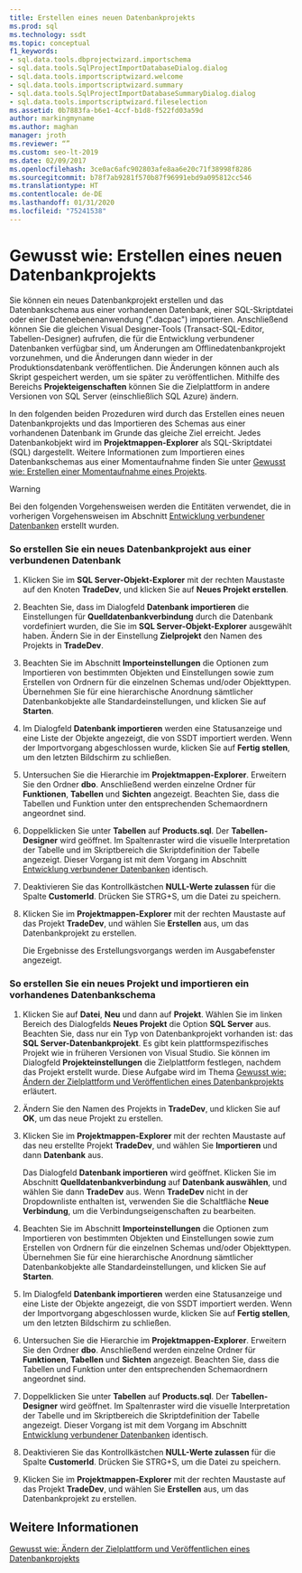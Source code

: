 ```yaml
---
title: Erstellen eines neuen Datenbankprojekts
ms.prod: sql
ms.technology: ssdt
ms.topic: conceptual
f1_keywords:
- sql.data.tools.dbprojectwizard.importschema
- sql.data.tools.SqlProjectImportDatabaseDialog.dialog
- sql.data.tools.importscriptwizard.welcome
- sql.data.tools.importscriptwizard.summary
- sql.data.tools.SqlProjectImportDatabaseSummaryDialog.dialog
- sql.data.tools.importscriptwizard.fileselection
ms.assetid: 0b7883fa-b6e1-4ccf-b1d8-f522fd03a59d
author: markingmyname
ms.author: maghan
manager: jroth
ms.reviewer: “”
ms.custom: seo-lt-2019
ms.date: 02/09/2017
ms.openlocfilehash: 3ce0ac6afc902803afe8aa6e20c71f38998f8286
ms.sourcegitcommit: b78f7ab9281f570b87f96991ebd9a095812cc546
ms.translationtype: HT
ms.contentlocale: de-DE
ms.lasthandoff: 01/31/2020
ms.locfileid: "75241538"
---
```

# <a name="how-to-create-a-new-database-project"></a>Gewusst wie: Erstellen eines neuen Datenbankprojekts

Sie können ein neues Datenbankprojekt erstellen und das Datenbankschema aus einer vorhandenen Datenbank, einer SQL-Skriptdatei oder einer Datenebenenanwendung (".dacpac") importieren. Anschließend können Sie die gleichen Visual Designer-Tools (Transact\-SQL-Editor, Tabellen-Designer) aufrufen, die für die Entwicklung verbundener Datenbanken verfügbar sind, um Änderungen am Offlinedatenbankprojekt vorzunehmen, und die Änderungen dann wieder in der Produktionsdatenbank veröffentlichen. Die Änderungen können auch als Skript gespeichert werden, um sie später zu veröffentlichen. Mithilfe des Bereichs **Projekteigenschaften** können Sie die Zielplattform in andere Versionen von SQL Server (einschließlich SQL Azure) ändern.  
  
In den folgenden beiden Prozeduren wird durch das Erstellen eines neuen Datenbankprojekts und das Importieren des Schemas aus einer vorhandenen Datenbank im Grunde das gleiche Ziel erreicht. Jedes Datenbankobjekt wird im **Projektmappen-Explorer** als SQL-Skriptdatei (SQL) dargestellt. Weitere Informationen zum Importieren eines Datenbankschemas aus einer Momentaufnahme finden Sie unter [Gewusst wie: Erstellen einer Momentaufnahme eines Projekts](../ssdt/how-to-create-a-snapshot-of-a-project.md).  
  
> [!WARNING]  
> Bei den folgenden Vorgehensweisen werden die Entitäten verwendet, die in vorherigen Vorgehensweisen im Abschnitt [Entwicklung verbundener Datenbanken](../ssdt/connected-database-development.md) erstellt wurden.  
  
### <a name="to-create-a-new-database-project-off-a-connected-database"></a>So erstellen Sie ein neues Datenbankprojekt aus einer verbundenen Datenbank  
  
1.  Klicken Sie im **SQL Server-Objekt-Explorer** mit der rechten Maustaste auf den Knoten **TradeDev**, und klicken Sie auf **Neues Projekt erstellen**.  
  
2.  Beachten Sie, dass im Dialogfeld **Datenbank importieren** die Einstellungen für **Quelldatenbankverbindung** durch die Datenbank vordefiniert wurden, die Sie im **SQL Server-Objekt-Explorer** ausgewählt haben. Ändern Sie in der Einstellung **Zielprojekt** den Namen des Projekts in **TradeDev**.  
  
3.  Beachten Sie im Abschnitt **Importeinstellungen** die Optionen zum Importieren von bestimmten Objekten und Einstellungen sowie zum Erstellen von Ordnern für die einzelnen Schemas und/oder Objekttypen. Übernehmen Sie für eine hierarchische Anordnung sämtlicher Datenbankobjekte alle Standardeinstellungen, und klicken Sie auf **Starten**.  
  
4.  Im Dialogfeld **Datenbank importieren** werden eine Statusanzeige und eine Liste der Objekte angezeigt, die von SSDT importiert werden. Wenn der Importvorgang abgeschlossen wurde, klicken Sie auf **Fertig stellen**, um den letzten Bildschirm zu schließen.  
  
5.  Untersuchen Sie die Hierarchie im **Projektmappen-Explorer**. Erweitern Sie den Ordner **dbo**. Anschließend werden einzelne Ordner für **Funktionen**, **Tabellen** und **Sichten** angezeigt. Beachten Sie, dass die Tabellen und Funktion unter den entsprechenden Schemaordnern angeordnet sind.  
  
6.  Doppelklicken Sie unter **Tabellen** auf **Products.sql**. Der **Tabellen-Designer** wird geöffnet. Im Spaltenraster wird die visuelle Interpretation der Tabelle und im Skriptbereich die Skriptdefinition der Tabelle angezeigt. Dieser Vorgang ist mit dem Vorgang im Abschnitt [Entwicklung verbundener Datenbanken](../ssdt/connected-database-development.md) identisch.  
  
7.  Deaktivieren Sie das Kontrollkästchen **NULL-Werte zulassen** für die Spalte **CustomerId**. Drücken Sie STRG+S, um die Datei zu speichern.  
  
8.  Klicken Sie im **Projektmappen-Explorer** mit der rechten Maustaste auf das Projekt **TradeDev**, und wählen Sie **Erstellen** aus, um das Datenbankprojekt zu erstellen.  
  
    Die Ergebnisse des Erstellungsvorgangs werden im Ausgabefenster angezeigt.  
  
### <a name="to-create-a-new-project-and-import-existing-database-schema"></a>So erstellen Sie ein neues Projekt und importieren ein vorhandenes Datenbankschema  
  
1.  Klicken Sie auf **Datei**, **Neu** und dann auf **Projekt**. Wählen Sie im linken Bereich des Dialogfelds **Neues Projekt** die Option **SQL Server** aus. Beachten Sie, dass nur ein Typ von Datenbankprojekt vorhanden ist: das **SQL Server-Datenbankprojekt**. Es gibt kein plattformspezifisches Projekt wie in früheren Versionen von Visual Studio. Sie können im Dialogfeld **Projekteinstellungen** die Zielplattform festlegen, nachdem das Projekt erstellt wurde. Diese Aufgabe wird im Thema [Gewusst wie: Ändern der Zielplattform und Veröffentlichen eines Datenbankprojekts](../ssdt/how-to-change-target-platform-and-publish-a-database-project.md) erläutert.  
  
2.  Ändern Sie den Namen des Projekts in **TradeDev**, und klicken Sie auf **OK**, um das neue Projekt zu erstellen.  
  
3.  Klicken Sie im **Projektmappen-Explorer** mit der rechten Maustaste auf das neu erstellte Projekt **TradeDev**, und wählen Sie **Importieren** und dann **Datenbank** aus.  
  
    Das Dialogfeld **Datenbank importieren** wird geöffnet. Klicken Sie im Abschnitt **Quelldatenbankverbindung** auf **Datenbank auswählen**, und wählen Sie dann **TradeDev** aus. Wenn **TradeDev** nicht in der Dropdownliste enthalten ist, verwenden Sie die Schaltfläche **Neue Verbindung**, um die Verbindungseigenschaften zu bearbeiten.  
  
4.  Beachten Sie im Abschnitt **Importeinstellungen** die Optionen zum Importieren von bestimmten Objekten und Einstellungen sowie zum Erstellen von Ordnern für die einzelnen Schemas und/oder Objekttypen. Übernehmen Sie für eine hierarchische Anordnung sämtlicher Datenbankobjekte alle Standardeinstellungen, und klicken Sie auf **Starten**.  
  
5.  Im Dialogfeld **Datenbank importieren** werden eine Statusanzeige und eine Liste der Objekte angezeigt, die von SSDT importiert werden. Wenn der Importvorgang abgeschlossen wurde, klicken Sie auf **Fertig stellen**, um den letzten Bildschirm zu schließen.  
  
6.  Untersuchen Sie die Hierarchie im **Projektmappen-Explorer**. Erweitern Sie den Ordner **dbo**. Anschließend werden einzelne Ordner für **Funktionen**, **Tabellen** und **Sichten** angezeigt. Beachten Sie, dass die Tabellen und Funktion unter den entsprechenden Schemaordnern angeordnet sind.  
  
7.  Doppelklicken Sie unter **Tabellen** auf **Products.sql**. Der **Tabellen-Designer** wird geöffnet. Im Spaltenraster wird die visuelle Interpretation der Tabelle und im Skriptbereich die Skriptdefinition der Tabelle angezeigt. Dieser Vorgang ist mit dem Vorgang im Abschnitt [Entwicklung verbundener Datenbanken](../ssdt/connected-database-development.md) identisch.  
  
8.  Deaktivieren Sie das Kontrollkästchen **NULL-Werte zulassen** für die Spalte **CustomerId**. Drücken Sie STRG+S, um die Datei zu speichern.  
  
9. Klicken Sie im **Projektmappen-Explorer** mit der rechten Maustaste auf das Projekt **TradeDev**, und wählen Sie **Erstellen** aus, um das Datenbankprojekt zu erstellen.  
  
## <a name="see-also"></a>Weitere Informationen  
[Gewusst wie: Ändern der Zielplattform und Veröffentlichen eines Datenbankprojekts](../ssdt/how-to-change-target-platform-and-publish-a-database-project.md)  
  

